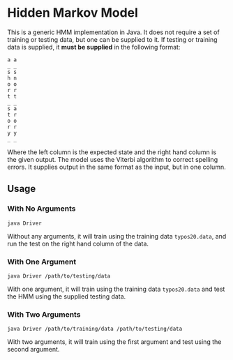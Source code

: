 # Hidden Markov Model

This is a generic HMM implementation in Java. It does not require a set of training or testing data, but one can be supplied to it. If testing or training data is supplied, it **must be supplied** in the following format:

    a a
    _ _
    s s
    h n
    o o
    r r
    t t
    _ _
    s a
    t r
    o o
    r r
    y y
    _ _

Where the left column is the expected state and the right hand column is the given output. The model uses the Viterbi algorithm to correct spelling errors. It supplies output in the same format as the input, but in one column.

## Usage

### With No Arguments

    java Driver

Without any arguments, it will train using the training data `typos20.data`, and run the test on the right hand column of the data.

### With One Argument

    java Driver /path/to/testing/data

With one argument, it will train using the training data `typos20.data` and test the HMM using the supplied testing data.

### With Two Arguments

    java Driver /path/to/training/data /path/to/testing/data

With two arguments, it will train using the first argument and test using the second argument.
